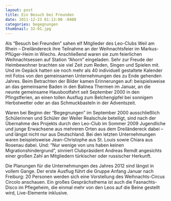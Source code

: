 ```yaml
---
layout: post
title: Ein Besuch bei Freunden
date: 2011-12-23 01:13:00 -0400
categories: begegnungen
thumbnail: 32-01.jpg
---
```

Als “Besuch bei Freunden” sahen elf Mitglieder des Leo-Clubs Weil am Rhein – Dreiländereck ihre Teilnahme an der Weihnachtsfeier im Markus-Pflüger-Heim in Wiechs. Anschließend waren sie zum feierlichen Weihnachtsessen auf Station “Ahorn” eingeladen. Sehr zur Freude der Heimbewohner brachten sie viel Zeit zum Reden, Singen und Spielen mit. Und im Gepäck hatten sie noch mehr als 40 individuell gestaltete Kalender mit Fotos von den gemeinsamen Unternehmungen des zu Ende gehenden Jahres. Beim Betrachten der Bilder kamen Erinnerungen auf: beispielsweise an das gemeinsame Baden in den Balinea Thermen im Januar, an die neunte gemeinsame Hausbootfahrt seit September 2000 in den Pfingstferien, an einen tollen Ausflug zum Belchengipfel bei sonnigem Herbstwetter oder an das Schmuckbasteln in der Adventszeit.

Waren bei Beginn der “Begegnungen” im September 2000 ausschließlich Schülerinnen und Schüler der Weiler Realschule beteiligt, sind nach der Übernahme des Projekts durch den Leo-Club im Sommer 2009 Jugendliche und junge Erwachsene aus mehreren Orten aus dem Dreiländereck dabei – und längst nicht nur aus Deutschland. Bei den letzten Unternehmungen waren beispielsweise Jean-Christophe aus St. Louis sowie Chiara aus Rosenau dabei. Und: “Nur wenige von uns haben keinen Migrationshindergrund”, sinniert Clubpräsident Andreas Remdt angesichts einer großen Zahl an Mitgliedern türkischer oder russischer Herkunft.

Die Planungen für die Unternehmungen des Jahres 2012 sind längst in vollem Gange. Der erste Ausflug führt die Gruppe Anfang Januar nach Freiburg: 20 Personen werden sich eine Vorstellung des Weihnachts-Circus Circolo anschauen. Ein großes Gesprächsthema ist auch die Fasnachts-Disco im Pflegeheim, die einmal mehr von den Leos auf die Beine gestellt wird, Live-Elemente inklusive.